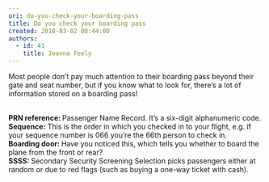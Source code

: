 ```yaml
---
uri: do-you-check-your-boarding-pass
title: Do you check your boarding pass
created: 2018-03-02 00:44:00
authors:
  - id: 41
    title: Joanna Feely
---
```





<span class='intro'> Most people don’t pay much attention to their boarding pass beyond their gate and seat number, but if you know what to look for, there’s a lot of information stored on a boarding pass!<br><br> </span>

<p>​​<strong>PRN reference&#58;&#160;</strong>Passenger Name Record. It’s a six-digit alphanumeric code.<br><strong>Sequence&#58;</strong>&#160;This is the order in which you checked in to your flight, e.g. if your sequence number is 066 you’re the 66th person to check in.<br><strong>Boarding door&#58;&#160;</strong>Have you noticed this, which tells you whether to board the plane from the front or rear?<br><strong>SSSS&#58;&#160;</strong>Secondary Security Screening Selection picks passengers either at random or due to red flags (such as buying a one-way ticket with cash).<br>​<br></p>


